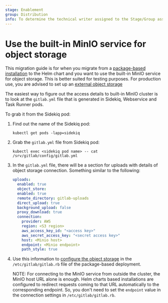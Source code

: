 ```yaml
---
stage: Enablement
group: Distribution
info: To determine the technical writer assigned to the Stage/Group associated with this page, see https://about.gitlab.com/handbook/engineering/ux/technical-writing/#designated-technical-writers
---
```


# Use the built-in MinIO service for object storage

This migration guide is for when you migrate from a
[package-based installation](package_to_helm.md) to the Helm chart and you want
to use the built-in MinIO service for object storage. This is better suited
for testing purposes. For production use, you are advised to set up an
[external object storage](../../advanced/external-object-storage/index.md)

The easiest way to figure out the access details to built-in MinIO cluster is to
look at the `gitlab.yml` file that is generated in Sidekiq, Webservice and
Task Runner pods.

To grab it from the Sidekiq pod:

1. Find out the name of the Sidekiq pod:

   ```shell
   kubectl get pods -lapp=sidekiq
   ```

1. Grab the `gitlab.yml` file from Sidekiq pod:

   ```shell
   kubectl exec <sidekiq pod name> -- cat /srv/gitlab/config/gitlab.yml
   ```

1. In the `gitlab.yml` file, there will be a section for uploads with details of
   object storage connection. Something similar to the following:

   ```yaml
   uploads:
     enabled: true
     object_store:
     enabled: true
     remote_directory: gitlab-uploads
     direct_upload: true
     background_upload: false
     proxy_download: true
     connection:
       provider: AWS
       region: <S3 region>
       aws_access_key_id: "<access key>"
       aws_secret_access_key: "<secret access key>"
       host: <Minio host>
       endpoint: <Minio endpoint>
       path_style: true
   ```

1. Use this information to
   [configure the object storage](https://docs.gitlab.com/ee/administration/uploads.html#s3-compatible-connection-settings)
   in the `/etc/gitlab/gitlab.rb` file of the package-based deployment.

   NOTE:
   For connecting to the MinIO service from outside the cluster, the
   MinIO host URL alone is enough. Helm charts based installations are
   configured to redirect requests coming to that URL automatically to the
   corresponding endpoint. So, you don't need to set the `endpoint` value
   in the connection settings in `/etc/gitlab/gitlab.rb`.
